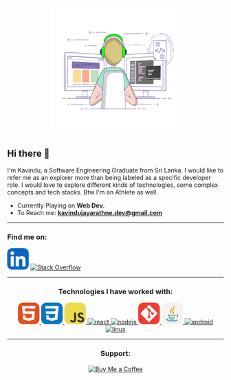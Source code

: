 <p align="center"><img src="https://github.com/kavindujayarathne/kavindujayarathne/blob/main/TechStuff.gif" alt="Banner" width="300" height="300"></p>

<h2>Hi there 👋</h2>

<p>
I'm Kavindu, a Software Engineering Graduate from Sri Lanka. I would like to refer me as an explorer more than being labeled as a specific developer role. I would love to explore different kinds of technologies, some complex concepts and tech stacks. Btw I'm an Athlete as well.</p>

- Currently Playing on <strong>Web Dev.</strong>
- To Reach me: <strong>kavindujayarathne.dev@gmail.com</strong>

---

<h3>Find me on:</h3>
<p align="left">
<a href="https://linkedin.com/in/kavindu-jayarathne" target="_blank"><img src="https://github.com/tandpfun/skill-icons/blob/main/icons/LinkedIn.svg" alt="LinkedIn" height="50" width="50" /></a>
<a href="https://stackoverflow.com/users/20195136/kavindu-jayarathne" target="_blank"><img src="https://raw.githubusercontent.com/rahuldkjain/github-profile-readme-generator/master/src/images/icons/Social/stack-overflow.svg" alt="Stack Overflow" height="50" width="50" /></a>
</p>

---

<h3 align="center">Technologies I have worked with:</h3>
<div align="center"> 
  <a href="#" target="_blank"> <img src="https://github.com/tandpfun/skill-icons/blob/main/icons/HTML.svg" alt="html" width="50" height="50"/> </a> 
  <a href="#" target="_blank"> <img src="https://github.com/tandpfun/skill-icons/blob/main/icons/CSS.svg" alt="css" width="50" height="50"/> </a> 
  <a href="#" target="_blank"> <img src="https://github.com/tandpfun/skill-icons/blob/main/icons/JavaScript.svg" alt="javascript" width="50" height="50">
  <a href="#" target="_blank"> <img src="https://github.com/Scar1109/skill-icons/blob/main/icons/React-Light.svg" alt="react" width="50" height="50"/> </a> 
  <a href="#" target="_blank"> <img src="https://github.com/Scar1109/skill-icons/blob/main/icons/NodeJS-Light.svg" alt="nodejs" width="50" height="50"/> </a> 
  <a href="#" target="_blank"> <img src="https://github.com/tandpfun/skill-icons/blob/main/icons/Git.svg" alt="git" width="50" height="50"/> </a> 
  <a href="#" target="_blank"> <img src="https://github.com/tandpfun/skill-icons/blob/main/icons/Java-Light.svg" alt="java" width="50" height="50"/> </a> 
  <a href="#" target="_blank"> <img src="https://github.com/Scar1109/skill-icons/blob/main/icons/AndroidStudio-Light.svg" alt="android" width="50" height="50"/> </a> 
  <a href="#" target="_blank"> <img src="https://github.com/Scar1109/skill-icons/blob/main/icons/Linux-Light.svg" alt="linux" width="50" height="50"/> </a>   
</div>

---

<h3 align="center">Support:</h3>
<p align="center"><a href="https://www.buymeacoffee.com/kavindujayarathne"> <img align="center" src="https://cdn.buymeacoffee.com/buttons/v2/default-yellow.png" height="50" width="210" alt="Buy Me a Coffee" /></a></p>




